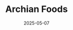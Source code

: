 ---  
layout: startup_page  
title: "Archian Foods"  
id: "lahorizeera.com"  
permalink: "/archianfoodslahorizeera.com05072025/"  
website: "https://lahorizeera.com/collections/all"  
funding_round: "Series B"  
funding_amount: "₹200Cr"  
investors: "Motilal Oswal, Verlinvest"  
about: "Archian Foods, founded in 2017 by Saurabh Munjal, Saurabh Bhutna, and Nikhil Doda, is a beverage company known for its brand Lahori Zeera, Lahori Nimboo, Lahori Shikanji, and other beverages. The company is expanding and experiencing strong growth."  
markets: "Food and Beverage"  
hq: "Mohali, Punjab, India"  
founded_year: "2017"  
linkedin: ""  
twitter: ""  
instagram: ""  
facebook: "https://www.facebook.com/lahorizeeraofficial"  
crunchbase: ""  
pitchbook: "https://pitchbook.com/profiles/company/489882-52"  

date_display: "07-May-2025"  
date: "2025-05-07"

# SEO Optimization  
meta_title: "Archian Foods - Series B Funding (₹200Cr)"  
meta_description: "Archian Foods, Archian Foods, founded in 2017 by Saurabh Munjal, Saurabh Bhutna, and Nikhil Doda, is a beverage company known for its brand Lahori Zeera, Lahori Nimb..."  
meta_keywords: "Archian Foods, Food and Beverage, Series B funding"  
canonical_url: "https://startup.projectstartups.com/archianfoodslahorizeera.com05072025/"  
---